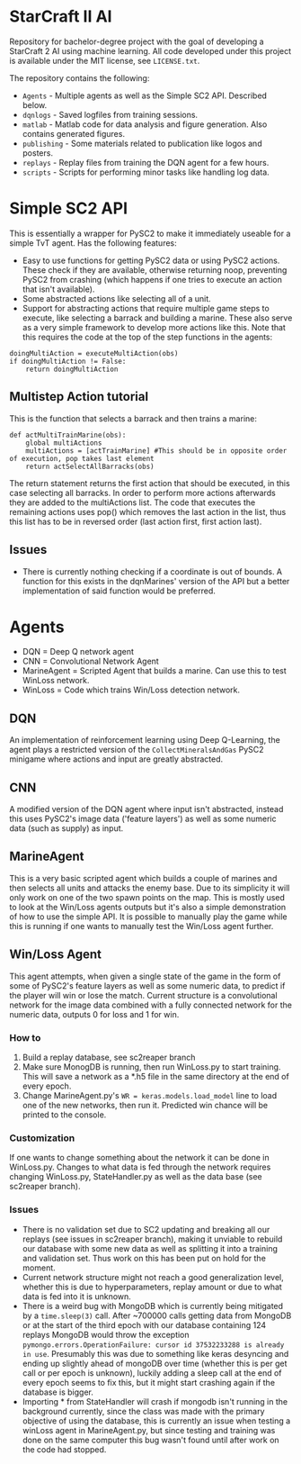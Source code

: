# StarCraft II AI
Repository for bachelor-degree project with the goal of developing a StarCraft 2 AI using machine learning. All code developed under this project is available under the MIT license, see `LICENSE.txt`.

The repository contains the following:
* `Agents` - Multiple agents as well as the Simple SC2 API. Described below.
* `dqnlogs` - Saved logfiles from training sessions.
* `matlab` - Matlab code for data analysis and figure generation. Also contains generated figures.
* `publishing` - Some materials related to publication like logos and posters.
* `replays` - Replay files from training the DQN agent for a few hours.
* `scripts` - Scripts for performing minor tasks like handling log data.

# Simple SC2 API
This is essentially a wrapper for PySC2 to make it immediately useable for a simple TvT agent. Has the following features:
* Easy to use functions for getting PySC2 data or using PySC2 actions. These check if they are available, otherwise returning noop, preventing PySC2 from crashing (which happens if one tries to execute an action that isn't available).
* Some abstracted actions like selecting all of a unit.
* Support for abstracting actions that require multiple game steps to execute, like selecting a barrack and building a marine. These also serve as a very simple framework to develop more actions like this. Note that this requires the code at the top of the step functions in the agents: 
```
doingMultiAction = executeMultiAction(obs)
if doingMultiAction != False:
    return doingMultiAction
```
## Multistep Action tutorial
This is the function that selects a barrack and then trains a marine:
```
def actMultiTrainMarine(obs):
    global multiActions
    multiActions = [actTrainMarine] #This should be in opposite order of execution, pop takes last element
    return actSelectAllBarracks(obs)
```
The return statement returns the first action that should be executed, in this case selecting all barracks. In order to perform more actions afterwards they are added to the multiActions list. The code that executes the remaining actions uses pop() which removes the last action in the list, thus this list has to be in reversed order (last action first, first action last).

## Issues
* There is currently nothing checking if a coordinate is out of bounds. A function for this exists in the dqnMarines' version of the API but a better implementation of said function would be preferred.
# Agents

* DQN = Deep Q network agent
* CNN = Convolutional Network Agent
* MarineAgent = Scripted Agent that builds a marine. Can use this to test WinLoss network.
* WinLoss = Code which trains Win/Loss detection network.

## DQN
An implementation of reinforcement learning using Deep Q-Learning, the agent plays a restricted version of the `CollectMineralsAndGas` PySC2 minigame where actions and input are greatly abstracted.

## CNN
A modified version of the DQN agent where input isn't abstracted, instead this uses PySC2's image data ('feature layers') as well as some numeric data (such as supply) as input.

## MarineAgent
This is a very basic scripted agent which builds a couple of marines and then selects all units and attacks the enemy base. Due to its simplicity it will only work on one of the two spawn points on the map. This is mostly used to look at the Win/Loss agents outputs but it's also a simple demonstration of how to use the simple API. It is possible to manually play the game while this is running if one wants to manually test the Win/Loss agent further.

## Win/Loss Agent
This agent attempts, when given a single state of the game in the form of some of PySC2's feature layers as well as some numeric data, to predict if the player will win or lose the match. Current structure is a convolutional network for the image data combined with a fully connected network for the numeric data, outputs 0 for loss and 1 for win.

### How to
> 
1. Build a replay database, see sc2reaper branch
2. Make sure MonogDB is running, then run WinLoss.py to start training. This will save a network as a \*.h5 file in the same directory at the end of every epoch.
3. Change MarineAgent.py's `WR = keras.models.load_model` line to load one of the new networks, then run it. Predicted win chance will be printed to the console.

### Customization
If one wants to change something about the network it can be done in WinLoss.py.
Changes to what data is fed through the network requires changing WinLoss.py, StateHandler.py as well as the data base (see sc2reaper branch).

### Issues
* There is no validation set due to SC2 updating and breaking all our replays (see issues in sc2reaper branch), making it unviable to rebuild our database with some new data as well as splitting it into a training and validation set. Thus work on this has been put on hold for the moment.
* Current network structure might not reach a good generalization level, whether this is due to hyperparameters, replay amount or due to what data is fed into it is unknown.
* There is a weird bug with MongoDB which is currently being mitigated by a `time.sleep(3)` call. After ~700000 calls getting data from MongoDB or at the start of the third epoch with our database containing 124 replays MongoDB would throw the exception `pymongo.errors.OperationFailure: cursor id 37532233288 is already in use`. Presumably this was due to something like keras desyncing and ending up slightly ahead of mongoDB over time (whether this is per get call or per epoch is unknown), luckily adding a sleep call at the end of every epoch seems to fix this, but it might start crashing again if the database is bigger.
* Importing \* from StateHandler will crash if mongodb isn't running in the background currently, since the class was made with the primary objective of using the database, this is currently an issue when testing a winLoss agent in MarineAgent.py, but since testing and training was done on the same computer this bug wasn't found until after work on the code had stopped.
